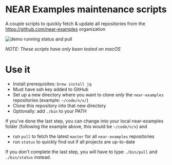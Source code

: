 NEAR Examples maintenance scripts
=================================

A couple scripts to quickly fetch & update all repositories from the
https://github.com/near-examples organization

![demo running status and pull](https://repository-images.githubusercontent.com/272589316/ebb9e480-af59-11ea-8aee-ad0a44455a8b)

_NOTE: These scripts have only been tested on macOS_


Use it
======

* Install prerequisites: `brew install jq`
* Must have ssh key added to GitHub
* Set up a new directory where you want to clone _only_ the `near-examples`
  repositories (example: `~/code/n/x/`)
* Clone this repository into that new directory
* Optionally: add `./bin` to your PATH

If you've done the last step, you can change into your local near-examples
folder (following the example above, this would be `~/code/n/x`) and

* run `pull` to fetch the latest `master` for all `near-examples` repositories
* run `status` to quickly find out if all projects are up-to-date

If you don't complete the last step, you will have to type `./bin/pull` and
`./bin/status` instead.
